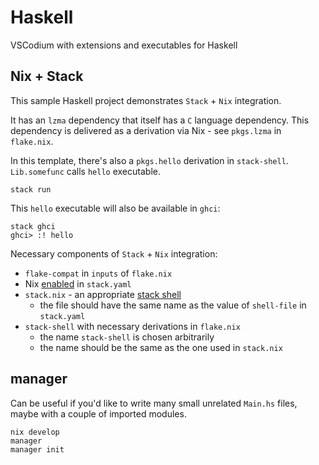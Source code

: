 # Haskell

VSCodium with extensions and executables for Haskell

## Nix + Stack

This sample Haskell project demonstrates `Stack` + `Nix` integration.

It has an `lzma` dependency that itself has a `C` language dependency.
This dependency is delivered as a derivation via Nix - see `pkgs.lzma` in `flake.nix`.

In this template, there's also a `pkgs.hello` derivation in `stack-shell`.
`Lib.somefunc` calls `hello` executable.

```console
stack run
```

This `hello` executable will also be available in `ghci`:

```console
stack ghci
ghci> :! hello
```

Necessary components of `Stack` + `Nix` integration:

- `flake-compat` in `inputs` of `flake.nix`
- Nix [enabled](https://docs.haskellstack.org/en/stable/nix_integration/#configuration-options) in `stack.yaml`
- `stack.nix` - an appropriate [stack shell](https://docs.haskellstack.org/en/stable/nix_integration/#external-c-libraries-through-a-shellnix-file)
  - the file should have the same name as the value of `shell-file` in `stack.yaml`
- `stack-shell` with necessary derivations in `flake.nix`
  - the name `stack-shell` is chosen arbitrarily
  - the name should be the same as the one used in `stack.nix`

## manager

Can be useful if you'd like to write many small unrelated `Main.hs` files, maybe with a couple of imported modules.

```console
nix develop
manager
manager init
```
